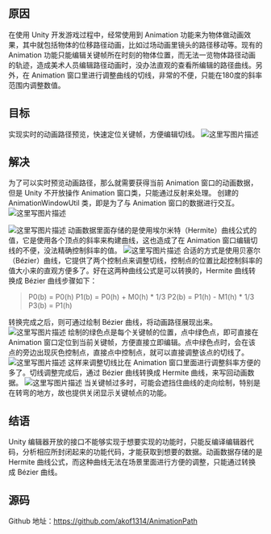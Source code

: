 ## 原因
在使用 Unity 开发游戏过程中，经常使用到 Animation 功能来为物体做动画效果，其中就包括物体的位移路径动画，比如过场动画里镜头的路径移动等。现有的 Animation 功能只能编辑关键帧所在时刻的物体位置，而无法一览物体路径动画的轨迹，造成美术人员编辑路径动画时，没办法直观的查看所编辑的路径曲线。另外，在 Animation 窗口里进行调整曲线的切线，非常的不便，只能在180度的斜率范围内调整数值。

## 目标
实现实时的动画路径预览，快速定位关键帧，方便编辑切线。
![这里写图片描述](http://img.blog.csdn.net/20160923125753925)

## 解决
为了可以实时预览动画路径，那么就需要获得当前 Animation 窗口的动画数据，但是 Unity 不开放操作 Animation 窗口类，只能通过反射来处理。 创建的 AnimationWindowUtil 类，即是为了与 Animation 窗口的数据进行交互。
![这里写图片描述](http://img.blog.csdn.net/20160923125839777)

![这里写图片描述](http://img.blog.csdn.net/20160923125855184)
动画数据里面存储的是使用埃尔米特（Hermite）曲线公式的值，它是使用各个顶点的斜率来构建曲线，这也造成了在 Animation 窗口编辑切线的不便，没法精确控制斜率的值。
![这里写图片描述](http://img.blog.csdn.net/20160923125916660)
合适的方式是使用贝塞尔（Bézier）曲线，它提供了两个控制点来调整切线，控制点的位置比起控制斜率的值大小来的直观方便多了。好在这两种曲线公式是可以转换的，Hermite 曲线转换成 Bézier 曲线步骤如下：

> P0(b) = P0(h)
P1(b) = P0(h) + M0(h) * 1/3
P2(b) = P1(h) - M1(h) * 1/3
P3(b) = P1(h)

转换完成之后，则可通过绘制 Bézier 曲线，将动画路径展现出来。
![这里写图片描述](http://img.blog.csdn.net/20160923130104068)
绘制的绿色点是每个关键帧的位置，点中绿色点，即可直接在 Animation 窗口定位到当前关键帧，方便直接立即编辑。点中绿色点时，会在该点的旁边出现灰色控制点，直接点中控制点，就可以直接调整该点的切线了。
![这里写图片描述](http://img.blog.csdn.net/20160923130117240)
这样来调整切线比在 Animation 窗口里面进行调整斜率方便的多了。切线调整完成后，通过 Bézier 曲线转换成 Hermite  曲线，来写回动画数据。
![这里写图片描述](http://img.blog.csdn.net/20160923130023296)
当关键帧过多时，可能会遮挡住曲线的走向绘制，特别是在转弯的地方，故也提供关闭显示关键帧点的功能。

## 结语
Unity 编辑器开放的接口不能够实现于想要实现的功能时，只能反编译编辑器代码，分析相应所封闭起来的功能代码，才能获取到想要的数据。动画数据存储的是 Hermite 曲线公式，而这种曲线无法在场景里面进行方便的调整，只能通过转换成 Bézier 曲线。

## 源码
Github 地址：https://github.com/akof1314/AnimationPath
